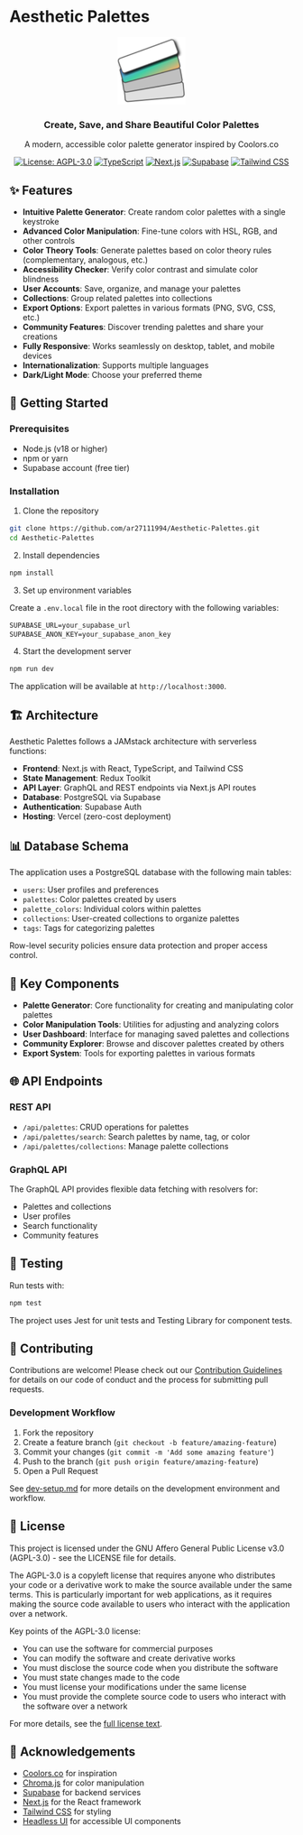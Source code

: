 # Aesthetic Palettes

<div align="center">
  <img src="public/android-chrome-192x192.png" alt="Aesthetic Palettes Logo" width="120" />
  <h3>Create, Save, and Share Beautiful Color Palettes</h3>
  <p>A modern, accessible color palette generator inspired by Coolors.co</p>
  
  [![License: AGPL-3.0](https://img.shields.io/badge/License-AGPL--3.0-blue.svg)](https://www.gnu.org/licenses/agpl-3.0)
  [![TypeScript](https://img.shields.io/badge/TypeScript-5.8-blue)](https://www.typescriptlang.org/)
  [![Next.js](https://img.shields.io/badge/Next.js-15.3-black)](https://nextjs.org/)
  [![Supabase](https://img.shields.io/badge/Supabase-2.49-green)](https://supabase.io/)
  [![Tailwind CSS](https://img.shields.io/badge/Tailwind-4.1-38B2AC)](https://tailwindcss.com/)
</div>

## ✨ Features

- **Intuitive Palette Generator**: Create random color palettes with a single keystroke
- **Advanced Color Manipulation**: Fine-tune colors with HSL, RGB, and other controls
- **Color Theory Tools**: Generate palettes based on color theory rules (complementary, analogous, etc.)
- **Accessibility Checker**: Verify color contrast and simulate color blindness
- **User Accounts**: Save, organize, and manage your palettes
- **Collections**: Group related palettes into collections
- **Export Options**: Export palettes in various formats (PNG, SVG, CSS, etc.)
- **Community Features**: Discover trending palettes and share your creations
- **Fully Responsive**: Works seamlessly on desktop, tablet, and mobile devices
- **Internationalization**: Supports multiple languages
- **Dark/Light Mode**: Choose your preferred theme

## 🚀 Getting Started

### Prerequisites

- Node.js (v18 or higher)
- npm or yarn
- Supabase account (free tier)

### Installation

1. Clone the repository

```bash
git clone https://github.com/ar27111994/Aesthetic-Palettes.git
cd Aesthetic-Palettes
```

2. Install dependencies

```bash
npm install
```

3. Set up environment variables

Create a `.env.local` file in the root directory with the following variables:

```
SUPABASE_URL=your_supabase_url
SUPABASE_ANON_KEY=your_supabase_anon_key
```

4. Start the development server

```bash
npm run dev
```

The application will be available at `http://localhost:3000`.

## 🏗️ Architecture

Aesthetic Palettes follows a JAMstack architecture with serverless functions:

- **Frontend**: Next.js with React, TypeScript, and Tailwind CSS
- **State Management**: Redux Toolkit
- **API Layer**: GraphQL and REST endpoints via Next.js API routes
- **Database**: PostgreSQL via Supabase
- **Authentication**: Supabase Auth
- **Hosting**: Vercel (zero-cost deployment)

## 📊 Database Schema

The application uses a PostgreSQL database with the following main tables:

- `users`: User profiles and preferences
- `palettes`: Color palettes created by users
- `palette_colors`: Individual colors within palettes
- `collections`: User-created collections to organize palettes
- `tags`: Tags for categorizing palettes

Row-level security policies ensure data protection and proper access control.

## 🧩 Key Components

- **Palette Generator**: Core functionality for creating and manipulating color palettes
- **Color Manipulation Tools**: Utilities for adjusting and analyzing colors
- **User Dashboard**: Interface for managing saved palettes and collections
- **Community Explorer**: Browse and discover palettes created by others
- **Export System**: Tools for exporting palettes in various formats

## 🌐 API Endpoints

### REST API

- `/api/palettes`: CRUD operations for palettes
- `/api/palettes/search`: Search palettes by name, tag, or color
- `/api/palettes/collections`: Manage palette collections

### GraphQL API

The GraphQL API provides flexible data fetching with resolvers for:

- Palettes and collections
- User profiles
- Search functionality
- Community features

## 🧪 Testing

Run tests with:

```bash
npm test
```

The project uses Jest for unit tests and Testing Library for component tests.

## 🤝 Contributing

Contributions are welcome! Please check out our [Contribution Guidelines](docs/contribution.md) for details on our code of conduct and the process for submitting pull requests.

### Development Workflow

1. Fork the repository
2. Create a feature branch (`git checkout -b feature/amazing-feature`)
3. Commit your changes (`git commit -m 'Add some amazing feature'`)
4. Push to the branch (`git push origin feature/amazing-feature`)
5. Open a Pull Request

See [dev-setup.md](docs/dev-setup.md) for more details on the development environment and workflow.

## 📝 License

This project is licensed under the GNU Affero General Public License v3.0 (AGPL-3.0) - see the LICENSE file for details.

The AGPL-3.0 is a copyleft license that requires anyone who distributes your code or a derivative work to make the source available under the same terms. This is particularly important for web applications, as it requires making the source code available to users who interact with the application over a network.

Key points of the AGPL-3.0 license:

- You can use the software for commercial purposes
- You can modify the software and create derivative works
- You must disclose the source code when you distribute the software
- You must state changes made to the code
- You must license your modifications under the same license
- You must provide the complete source code to users who interact with the software over a network

For more details, see the [full license text](https://www.gnu.org/licenses/agpl-3.0.en.html).

## 🙏 Acknowledgements

- [Coolors.co](https://coolors.co/) for inspiration
- [Chroma.js](https://gka.github.io/chroma.js/) for color manipulation
- [Supabase](https://supabase.io/) for backend services
- [Next.js](https://nextjs.org/) for the React framework
- [Tailwind CSS](https://tailwindcss.com/) for styling
- [Headless UI](https://headlessui.dev/) for accessible UI components
